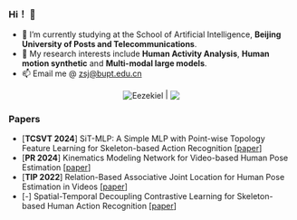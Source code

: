 ### Hi！ 👋
- 🌱 I’m currently studying at the School of Artificial Intelligence, **Beijing University of Posts and Telecommunications**.
- 🤔 My research interests include **Human Activity Analysis**, **Human motion synthetic** and **Multi-modal large models**.
- 📫 Email me @ zsj@bupt.edu.cn
<p align="center">
<a> <img align="center" 
  src="https://github-readme-stats.vercel.app/api?username=Eezekiel&show_icons=true&include_all_commits=true&theme=buefy&hide_border=true" 
  alt="Eezekiel" /> 
</a> |
<a> <img align="center" 
    src="https://github-readme-stats.vercel.app/api/top-langs/?username=Eezekiel&layout=compact&theme=buefy&hide_border=true" /> 
</a> 
</p>

### Papers
- [**TCSVT 2024**] SiT-MLP: A Simple MLP with Point-wise Topology Feature Learning for Skeleton-based Action Recognition [[paper](https://ieeexplore.ieee.org/document/10495051)]
- [**PR 2024**] Kinematics Modeling Network for Video-based Human Pose Estimation [[paper](https://arxiv.org/pdf/2207.10971.pdf)]
- [**TIP 2022**] Relation-Based Associative Joint Location for Human Pose Estimation in Videos [[paper](https://ieeexplore.ieee.org/document/9786543)]
- [-] Spatial-Temporal Decoupling Contrastive Learning for Skeleton-based Human Action Recognition  [[paper](https://arxiv.org/abs/2312.15144)]
<!--
**LibertyZsj/LibertyZsj** is a ✨ _special_ ✨ repository because its `README.md` (this file) appears on your GitHub profile.

Here are some ideas to get you started:

- 🔭 I’m currently working on ...
- 🌱 I’m currently learning ...
- 👯 I’m looking to collaborate on ...
- 🤔 I’m looking for help with ...
- 💬 Ask me about ...
- 📫 How to reach me: ...
- 😄 Pronouns: ...
- ⚡ Fun fact: ...
[![Top Langs](https://github-readme-stats.vercel.app/api/top-langs/?username=LibertyZsj)](https://github.com/anuraghazra/github-readme-stats)
-->
